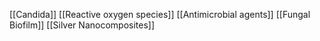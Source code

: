 [[Candida]]
[[Reactive oxygen species]]
[[Antimicrobial agents]]
[[Fungal Biofilm]]
[[Silver Nanocomposites]]
